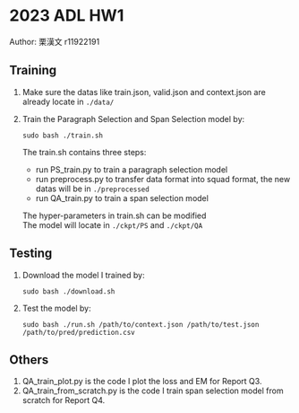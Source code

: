 # 2023 ADL HW1
Author: 栗漢文  r11922191 

## Training
1. Make sure the datas like train.json, valid.json and context.json are already locate in `./data/`
2. Train the Paragraph Selection and Span Selection model by:
   ``` shell
   sudo bash ./train.sh
   ```
   The train.sh contains three steps:
   * run PS_train.py to train a paragraph selection model
   * run preprocess.py to transfer data format into squad format, the new datas will be in `./preprocessed`
   * run QA_train.py to train a span selection model
      
   The hyper-parameters in train.sh can be modified  
   The model will locate in `./ckpt/PS` and `./ckpt/QA`

## Testing
1. Download the model I trained by:
   ``` shell
   sudo bash ./download.sh
   ```  
2. Test the model by:
   ``` shell
   sudo bash ./run.sh /path/to/context.json /path/to/test.json /path/to/pred/prediction.csv
   ```

## Others
1. QA_train_plot.py is the code I plot the loss and EM for Report Q3.  
2. QA_train_from_scratch.py is the code I train span selection model from scratch for Report Q4.

